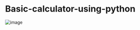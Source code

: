 # Basic-calculator-using-python

![image](https://user-images.githubusercontent.com/87318149/226896237-86a005a3-ebf4-4c1c-8221-5c5a1b26c695.png)
